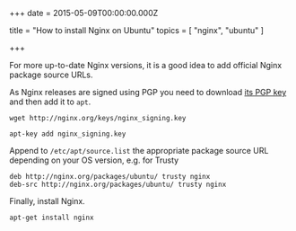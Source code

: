 
+++
date = 2015-05-09T00:00:00.000Z


title = "How to install Nginx on Ubuntu"
topics = [ "nginx", "ubuntu" ]

+++

For more up-to-date Nginx versions, it is a good idea to add official
Nginx package source URLs.

As Nginx releases are signed using PGP you need to download
[its PGP key][1] and then add it to `apt`.

```
wget http://nginx.org/keys/nginx_signing.key
```
```
apt-key add nginx_signing.key
```

Append to `/etc/apt/source.list` the appropriate package source URL
depending on your OS version, e.g. for Trusty

```
deb http://nginx.org/packages/ubuntu/ trusty nginx
deb-src http://nginx.org/packages/ubuntu/ trusty nginx
```

Finally, install Nginx.

```
apt-get install nginx
```


[1]: http://nginx.org/keys/nginx_signing.key

